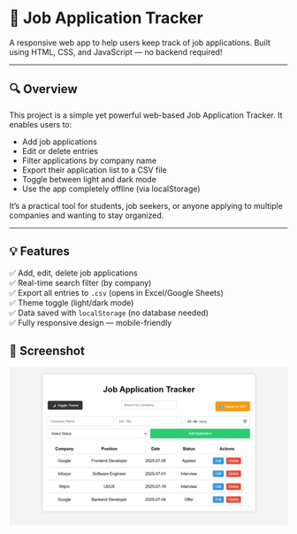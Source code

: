 # 📝 Job Application Tracker

A responsive web app to help users keep track of job applications. Built using HTML, CSS, and JavaScript — no backend required!

---

## 🔍 Overview

This project is a simple yet powerful web-based Job Application Tracker. It enables users to:

- Add job applications
- Edit or delete entries
- Filter applications by company name
- Export their application list to a CSV file
- Toggle between light and dark mode
- Use the app completely offline (via localStorage)

It’s a practical tool for students, job seekers, or anyone applying to multiple companies and wanting to stay organized.

---

## 💡 Features

✅ Add, edit, delete job applications  
✅ Real-time search filter (by company)  
✅ Export all entries to `.csv` (opens in Excel/Google Sheets)  
✅ Theme toggle (light/dark mode)  
✅ Data saved with `localStorage` (no database needed)  
✅ Fully responsive design — mobile-friendly  


## 📸 Screenshot
![Job Application Tracker Screenshot](Screenshot..png)
